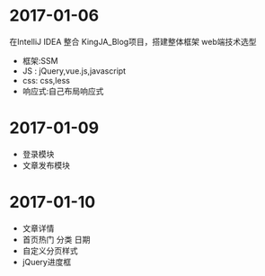 # 2017-01-06
在IntelliJ IDEA 整合 KingJA_Blog项目，搭建整体框架
web端技术选型
* 框架:SSM
* JS : jQuery,vue.js,javascript
* css: css,less
* 响应式:自己布局响应式

# 2017-01-09
* 登录模块
* 文章发布模块

# 2017-01-10
* 文章详情
* 首页热门 分类 日期
* 自定义分页样式
* jQuery进度框
